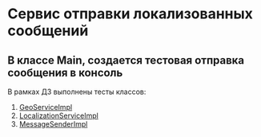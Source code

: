 # Сервис отправки локализованных сообщений

В классе Main, создается тестовая отправка сообщения в консоль
--
В рамках ДЗ выполнены тесты классов:
1. [GeoServiceImpl](src/test/java/ru/netology/geo/GeoServiceImplTest.java)
2. [LocalizationServiceImpl](src/test/java/ru/netology/i18n/LocalizationServiceImplTest.java)
3. [MessageSenderImpl](src/test/java/ru/netology/sender/MessageSenderImplTest.java)

